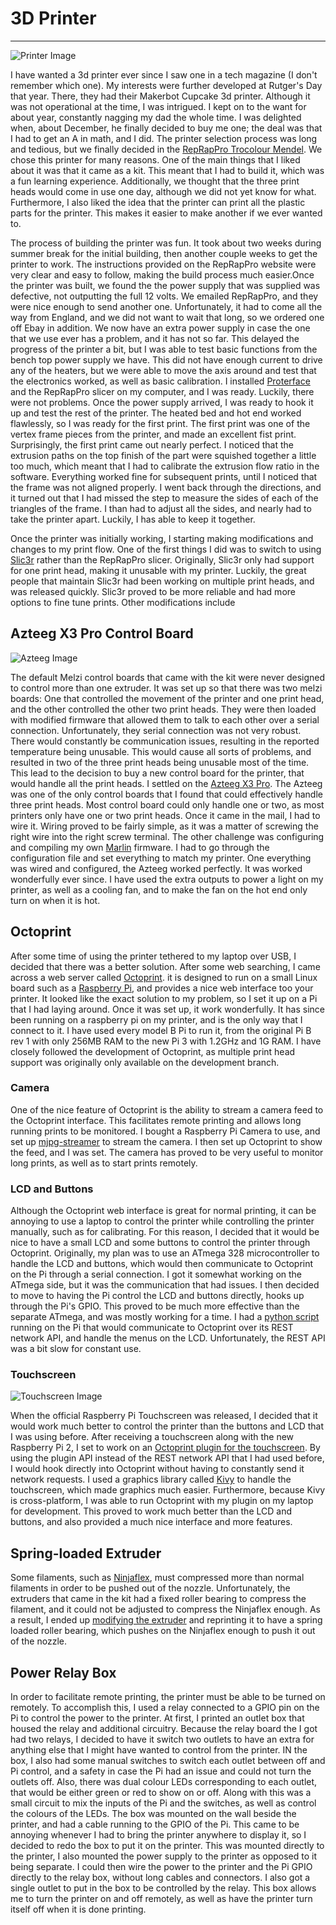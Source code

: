 # 3D Printer
---
![Printer Image](printer.jpg)

I have wanted a 3d printer ever since I saw one in a tech magazine (I don't remember which one). My interests were further developed at Rutger's Day that year. There, they had their Makerbot Cupcake 3d printer. Although it was not operational at the time, I was intrigued. I kept on to the want for about year, constantly nagging my dad the whole time. I was delighted when, about December, he finally decided to buy me one; the deal was that I had to get an A in math, and I did. The printer selection process was long and tedious, but we finally decided in the [RepRapPro Trocolour Mendel](http://reprap.org/wiki/RepRapPro_Tricolour). We chose this printer for many reasons. One of the main things that I liked about it was that it came as a kit. This meant that I had to build it, which was a fun learning experience. Additionally, we thought that the three print heads would come in use one day, although we did not yet know for what. Furthermore, I also liked the idea that the printer can print all the plastic parts for the printer. This makes it easier to make another if we ever wanted to.

The process of building the printer was fun. It took about two weeks during summer break for the initial building, then another couple weeks to get the printer to work. The instructions provided on the RepRapPro website were very clear and easy to follow, making the build process much easier.Once the printer was built, we found the the power supply that was supplied was defective, not outputting the full 12 volts. We emailed RepRapPro, and they were nice enough to send another one. Unfortunately, it had to come all the way from England, and we did not want to wait that long, so we ordered one off Ebay in addition. We now have an extra power supply in case the one that we use ever has a problem, and it has not so far. This delayed the progress of the printer a bit, but I was able to test basic functions from the bench top power supply we have. This did not have enough current to drive any of the heaters, but we were able to move the axis around and test that the electronics worked, as well as basic calibration. I installed [Proterface](https://github.com/kliment/Printrun) and the RepRapPro slicer on my computer, and I was ready. Luckily, there were not problems. Once the power supply arrived, I was ready to hook it up and test the rest of the printer. The heated bed and hot end worked flawlessly, so I was ready for the first print. The first print was one of the vertex frame pieces from the printer, and made an excellent fist print. Surprisingly, the first print came out nearly perfect. I noticed that the extrusion paths on the top finish of the part were squished together a little too much, which meant that I had to calibrate the extrusion flow ratio in the software. Everything worked fine for subsequent prints, until I noticed that the frame was not aligned properly. I went back through the directions, and it turned out that I had missed the step to measure the sides of each of the triangles of the frame. I than had to adjust all the sides, and nearly had to take the printer apart. Luckily, I has able to keep it together.

Once the printer was initially working, I starting making modifications and changes to my print flow. One of the first things I did was to switch to using [Slic3r](http://slic3r.org) rather than the RepRapPro slicer. Originally, Slic3r only had support for one print head, making it unusable with my printer. Luckily, the great people that maintain Slic3r had been working on multiple print heads, and was released quickly. Slic3r proved to be more reliable and had more options to fine tune prints. Other modifications include

## Azteeg X3 Pro Control Board

![Azteeg Image](azteeg.jpg)

The default Melzi control boards that came with the kit were never designed to control more than one extruder. It was set up so that there was two melzi boards: One that controlled the movement of the printer and one print head, and the other controlled the other two print heads. They were then loaded with modified firmware that allowed them to talk to each other over a serial connection. Unfortunately, they serial connection was not very robust. There would constantly be communication issues, resulting in the reported temperature being unusable. This would cause all sorts of problems, and resulted in two of the three print heads being unusable most of the time. This lead to the decision to buy a new control board for the printer, that would handle all the print heads. I settled on the [Azteeg X3 Pro](https://www.panucatt.com/Azteeg_X3_Pro_p/ax3pro.htm). The Azteeg was one of the only control boards that I found that could effectively handle three print heads. Most control board could only handle one or two, as most printers only have one or two print heads. Once it came in the mail, I had to wire it. Wiring proved to be fairly simple, as it was a matter of screwing the right wire into the right screw terminal. The other challenge was configuring and compiling my own [Marlin](https://github.com/MarlinFirmware/Marlin) firmware. I had to go through the configuration file and set everything to match my printer. One everything was wired and configured, the Azteeg worked perfectly. It was worked wonderfully ever since. I have used the extra outputs to power a light on my printer, as well as a cooling fan, and to make the fan on the hot end only turn on when it is hot.

## Octoprint

After some time of using the printer tethered to my laptop over USB, I decided that there was a better solution. After some web searching, I came across a web server called [Octoprint](http://octoprint.org/). it is designed to run on a small Linux board such as a [Raspberry Pi](https://www.raspberrypi.org/), and provides a nice web interface too your printer. It looked like the exact solution to my problem, so I set it up on a Pi that I had laying around. Once it was set up, it work wonderfully. It has since been running on a raspberry pi on my printer, and is the only way that I connect to it. I have used every model B Pi to run it, from the original Pi B rev 1 with only 256MB RAM to the new Pi 3 with 1.2GHz and 1G RAM. I have closely followed the development of Octoprint, as multiple print head support was originally only available on the development branch.

### Camera

One of the nice feature of Octoprint is the ability to stream a camera feed to the Octoprint interface. This facilitates remote printing and allows long running prints to be monitored. I bought a Raspberry Pi Camera to use, and set up [mjpg-streamer](https://github.com/jacksonliam/mjpg-streamer) to stream the camera. I then set up Octoprint to show the feed, and I was set. The camera has proved to be very useful to monitor long prints, as well as to start prints remotely.

### LCD and Buttons

Although the Octoprint web interface is great for normal printing, it can be annoying to use a laptop to control the printer while controlling the printer manually, such as for calibrating. For this reason, I decided that it would be nice to have a small LCD and some buttons to control the printer through Octoprint. Originally, my plan was to use an ATmega 328 microcontroller to handle the LCD and buttons, which would then communicate to Octoprint on the Pi through a serial connection. I got it somewhat working on the ATmega side, but it was the communication that had issues. I then decided to move to having the Pi control the LCD and buttons directly, hooks up through the Pi's GPIO. This proved to be much more effective than the separate ATmega, and was mostly working for a time. I had a [python script](https://github.com/chickenchuck040/OctoPrint-LcdController) running on the Pi that would communicate to Octoprint over its REST network API, and handle the menus on the LCD. Unfortunately, the REST API was a bit slow for constant use.

### Touchscreen

![Touchscreen Image](touchscreen.jpg)

When the official Raspberry Pi Touchscreen was released, I decided that it would work much better to control the printer than the buttons and LCD that I was using before. After receiving a touchscreen along with the new Raspberry Pi 2, I set to work on an [Octoprint plugin for the touchscreen](https://github.com/chickenchuck040/OctoPrint-Lcd). By using the plugin API instead of the REST network API that I had used before, I would hook directly into Octoprint without having to constantly send it network requests. I used a graphics library called [Kivy](kivy.org) to handle the touchscreen, which made graphics much easier. Furthermore, because Kivy is cross-platform, I was able to run Octoprint with my plugin on my laptop for development. This proved to work much better than the LCD and buttons, and also provided a much nice interface and more features.

## Spring-loaded Extruder

Some filaments, such as [Ninjaflex](http://www.ninjaflex3d.com/), must compressed more than normal filaments in order to be pushed out of the nozzle. Unfortunately, the extruders that came in the kit had a fixed roller bearing to compress the filament, and it could not be adjusted to compress the Ninjaflex enough. As a result, I ended up [modifying the extruder](https://github.com/chickenchuck040/Extruder-drive) and reprinting it to have a spring loaded roller bearing, which pushes on the Ninjaflex enough to push it out of the nozzle.

## Power Relay Box

In order to facilitate remote printing, the printer must be able to be turned on remotely. To accomplish this, I used a relay connected to a GPIO pin on the Pi to control the power to the printer. At first, I printed an outlet box that housed the relay and additional circuitry. Because the relay board the I got had two relays, I decided to have it switch two outlets to have an extra for anything else that I might have wanted to control from the printer. IN the box, I also had some manual switches to switch each outlet between off and Pi control, and a safety in case the Pi had an issue and could not turn the outlets off. Also, there was dual colour LEDs corresponding to each outlet, that would be either green or red to show on or off. Along with this was a small circuit to mix the inputs of the Pi and the switches, as well as control the colours of the LEDs. The box was mounted on the wall beside the printer, and had a cable running to the GPIO of the Pi. This came to be annoying whenever I had to bring the printer anywhere to display it, so I decided to redo the box to put it on the printer. This was mounted directly to the printer, I also mounted the power supply to the printer as opposed to it being separate. I could then wire the power to the printer and the Pi GPIO directly to the relay box, without long cables and connectors. I also got a single outlet to put in the box to be controlled by the relay. This box allows me to turn the printer on and off remotely, as well as have the printer turn itself off when it is done printing.
